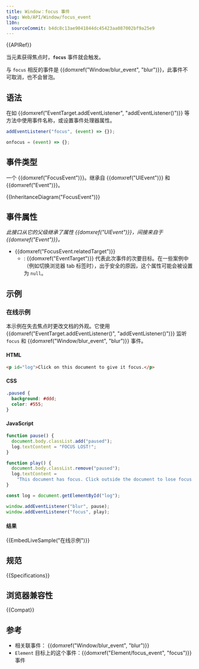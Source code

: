 ```yaml
---
title: Window：focus 事件
slug: Web/API/Window/focus_event
l10n:
  sourceCommit: b4dc8c13ae9041844dc45423aa087002bf9a25e9
---
```


{{APIRef}}

当元素获得焦点时，**`focus`** 事件就会触发。

与 `focus` 相反的事件是 {{domxref("Window/blur_event", "blur")}}，此事件不可取消，也不会冒泡。

## 语法

在如 {{domxref("EventTarget.addEventListener", "addEventListener()")}} 等方法中使用事件名称，或设置事件处理器属性。

```js
addEventListener("focus", (event) => {});

onfocus = (event) => {};
```

## 事件类型

一个 {{domxref("FocusEvent")}}。继承自 {{domxref("UIEvent")}} 和 {{domxref("Event")}}。

{{InheritanceDiagram("FocusEvent")}}

## 事件属性

_此接口从它的父级继承了属性 {{domxref("UIEvent")}}，间接来自于 {{domxref("Event")}}。_

- {{domxref("FocusEvent.relatedTarget")}}
  - : {{domxref("EventTarget")}} 代表此次事件的次要目标。在一些案例中（例如切换浏览器 tab 标签时），出于安全的原因，这个属性可能会被设置为 `null`。

## 示例

### 在线示例

本示例在失去焦点时更改文档的外观。它使用 {{domxref("EventTarget.addEventListener()", "addEventListener()")}} 监听 `focus` 和 {{domxref("Window/blur_event", "blur")}} 事件。

#### HTML

```html
<p id="log">Click on this document to give it focus.</p>
```

#### CSS

```css
.paused {
  background: #ddd;
  color: #555;
}
```

#### JavaScript

```js
function pause() {
  document.body.classList.add("paused");
  log.textContent = "FOCUS LOST!";
}

function play() {
  document.body.classList.remove("paused");
  log.textContent =
    "This document has focus. Click outside the document to lose focus.";
}

const log = document.getElementById("log");

window.addEventListener("blur", pause);
window.addEventListener("focus", play);
```

#### 结果

{{EmbedLiveSample("在线示例")}}

## 规范

{{Specifications}}

## 浏览器兼容性

{{Compat}}

## 参考

- 相关联事件： {{domxref("Window/blur_event", "blur")}}
- `Element` 目标上的这个事件：{{domxref("Element/focus_event", "focus")}} 事件
